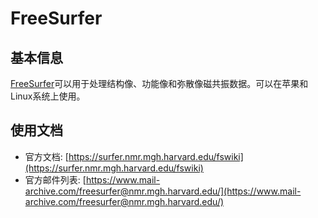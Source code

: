 # FreeSurfer

## 基本信息

[FreeSurfer](https://surfer.nmr.mgh.harvard.edu/)可以用于处理结构像、功能像和弥散像磁共振数据。可以在苹果和Linux系统上使用。

## 使用文档

* 官方文档: [https://surfer.nmr.mgh.harvard.edu/fswiki](https://surfer.nmr.mgh.harvard.edu/fswiki)
* 官方邮件列表: [https://www.mail-archive.com/freesurfer@nmr.mgh.harvard.edu/](https://www.mail-archive.com/freesurfer@nmr.mgh.harvard.edu/)